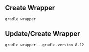 ## Create Wrapper
```
gradle wrapper
```
## Update/Create Wrapper
```
gradle wrapper --gradle-version 8.12
```